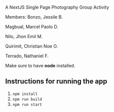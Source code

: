 A NextJS Single Page Photography Group Activity

Members:
Bonzo, Jessile B.

Magbual, Marcel Paolo D.

Nilo, Jhon Emil M.

Quirimit, Christian Noe O.

Terrado, Nathaniel F.

Make sure to have <strong>node</strong> installed.

## Instructions for running the app

1. `npm install`
2. `npm run build`
3. `npm run start`

